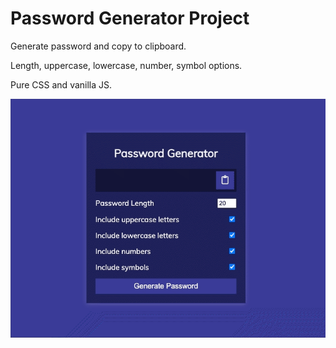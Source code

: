 # Password Generator Project

Generate password and copy to clipboard.

Length, uppercase, lowercase, number, symbol options.

Pure CSS and vanilla JS.

![pass-gen](pass-gen.gif)